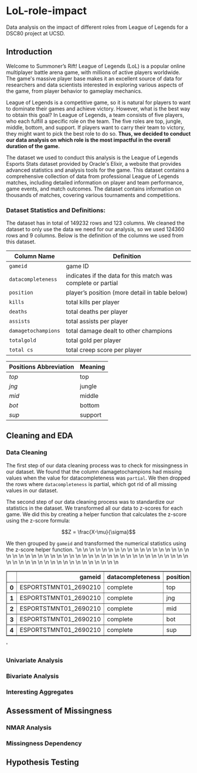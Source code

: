 
# LoL-role-impact
Data analysis on the impact of different roles from League of Legends for a DSC80 project at UCSD. 


## Introduction
Welcome to Summoner’s Rift! League of Legends (LoL) is a popular online multiplayer battle arena game, with millions of active players worldwide. The game's massive player base makes it an excellent source of data for researchers and data scientists interested in exploring various aspects of the game, from player behavior to gameplay mechanics. 

League of Legends is a competitive game, so it is natural for players to want to dominate their games and achieve victory. However, what is the best way to obtain this goal? In League of Legends, a team consists of five players, who each fulfill a specific role on the team. The five roles are top, jungle, middle, bottom, and support. If players want to carry their team to victory, they might want to pick the best role to do so. **Thus, we decided to conduct our data analysis on which role is the most impactful in the overall duration of the game.** 

The dataset we used to conduct this analysis is the League of Legends Esports Stats dataset provided by Oracle's Elixir, a website that provides advanced statistics and analysis tools for the game. This dataset contains a comprehensive collection of data from professional League of Legends matches, including detailed information on player and team performance, game events, and match outcomes. The dataset contains information on thousands of matches, covering various tournaments and competitions.

### Dataset Statistics and Definitions:
The dataset has in total of 149232 rows and 123 columns. We cleaned the dataset to only use the data we need for our analysis, so we used 124360 rows and 9 columns. Below is the definition of the columns we used from this dataset.

| **Column Name**     | **Definition**                                               |
| ------------------- | ------------------------------------------------------------ |
| `gameid`            | game ID                                                      |
| `datacompleteness`  | indicates if the data for this match was complete or partial |
| `position`          | player’s position (more detail in table below)               |
| `kills`             | total kills per player                                       |
| `deaths`            | total deaths per player                                      |
| `assists`           | total assists per player                                     |
| `damagetochampions` | total damage dealt to other champions                        |
| `totalgold`         | total gold per player                                        |
| `total cs`          | total creep score per player                                 |


| **Positions Abbreviation** | **Meaning** |
| -------------------------- | ----------- |
| *top*                      | top         |
| *jng*                      | jungle      |
| *mid*                      | middle      |
| *bot*                      | bottom      |
| *sup*                      | support     |


## Cleaning and EDA

### Data Cleaning
The first step of our data cleaning process was to check for missingness in our dataset. We found that the column damagetochampions had missing values when the value for datacompleteness was `partial`. We then dropped the rows where `datacompleteness` is partial, which got rid of all missing values in our dataset.

The second step of our data cleaning process was to standardize our statistics in the dataset. We transformed all our data to z-scores for each game. We did this by creating a helper function that calculates the z-score using the z-score formula:

$$Z = \frac{X-\mu}{\sigma}$$

We then grouped by `gameid` and transformed the numerical statistics using the z-score helper function. 
'<table border="1" class="dataframe">\n  <thead>\n    <tr style="text-align: right;">\n      <th></th>\n      <th>gameid</th>\n      <th>datacompleteness</th>\n      <th>position</th>\n      <th>damagetochampions</th>\n      <th>totalgold</th>\n      <th>total cs</th>\n      <th>KDA</th>\n    </tr>\n  </thead>\n  <tbody>\n    <tr>\n      <th>0</th>\n      <td>ESPORTSTMNT01_2690210</td>\n      <td>complete</td>\n      <td>top</td>\n      <td>0.319151</td>\n      <td>0.470574</td>\n      <td>0.587278</td>\n      <td>-0.947893</td>\n    </tr>\n    <tr>\n      <th>1</th>\n      <td>ESPORTSTMNT01_2690210</td>\n      <td>complete</td>\n      <td>jng</td>\n      <td>-0.283245</td>\n      <td>-0.404958</td>\n      <td>-0.399444</td>\n      <td>-0.892339</td>\n    </tr>\n    <tr>\n      <th>2</th>\n      <td>ESPORTSTMNT01_2690210</td>\n      <td>complete</td>\n      <td>mid</td>\n      <td>0.091917</td>\n      <td>-0.123676</td>\n      <td>0.135526</td>\n      <td>-0.704843</td>\n    </tr>\n    <tr>\n      <th>3</th>\n      <td>ESPORTSTMNT01_2690210</td>\n      <td>complete</td>\n      <td>bot</td>\n      <td>-0.382416</td>\n      <td>0.310190</td>\n      <td>0.527837</td>\n      <td>-1.017335</td>\n    </tr>\n    <tr>\n      <th>4</th>\n      <td>ESPORTSTMNT01_2690210</td>\n      <td>complete</td>\n      <td>sup</td>\n      <td>-1.502484</td>\n      <td>-1.604184</td>\n      <td>-1.659597</td>\n      <td>-0.934004</td>\n    </tr>\n  </tbody>\n</table>'




### Univariate Analysis

### Bivariate Analysis

### Interesting Aggregates



## Assessment of Missingness

### NMAR Analysis

### Missingness Dependency



## Hypothesis Testing

